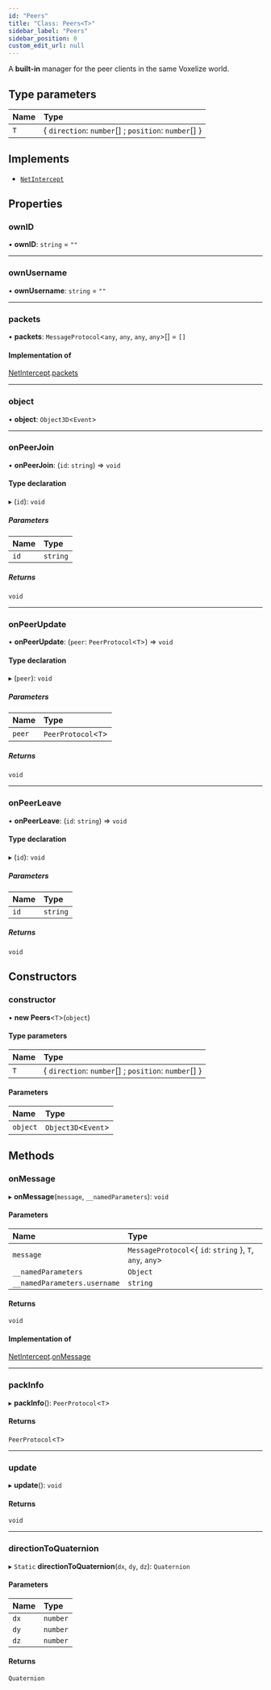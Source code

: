 ```yaml
---
id: "Peers"
title: "Class: Peers<T>"
sidebar_label: "Peers"
sidebar_position: 0
custom_edit_url: null
---
```


A **built-in** manager for the peer clients in the same Voxelize world.

## Type parameters

| Name | Type |
| :------ | :------ |
| `T` | { `direction`: `number`[] ; `position`: `number`[]  } |

## Implements

- [`NetIntercept`](../interfaces/NetIntercept.md)

## Properties

### ownID

• **ownID**: `string` = `""`

___

### ownUsername

• **ownUsername**: `string` = `""`

___

### packets

• **packets**: `MessageProtocol`<`any`, `any`, `any`, `any`\>[] = `[]`

#### Implementation of

[NetIntercept](../interfaces/NetIntercept.md).[packets](../interfaces/NetIntercept.md#packets)

___

### object

• **object**: `Object3D`<`Event`\>

___

### onPeerJoin

• **onPeerJoin**: (`id`: `string`) => `void`

#### Type declaration

▸ (`id`): `void`

##### Parameters

| Name | Type |
| :------ | :------ |
| `id` | `string` |

##### Returns

`void`

___

### onPeerUpdate

• **onPeerUpdate**: (`peer`: `PeerProtocol`<`T`\>) => `void`

#### Type declaration

▸ (`peer`): `void`

##### Parameters

| Name | Type |
| :------ | :------ |
| `peer` | `PeerProtocol`<`T`\> |

##### Returns

`void`

___

### onPeerLeave

• **onPeerLeave**: (`id`: `string`) => `void`

#### Type declaration

▸ (`id`): `void`

##### Parameters

| Name | Type |
| :------ | :------ |
| `id` | `string` |

##### Returns

`void`

## Constructors

### constructor

• **new Peers**<`T`\>(`object`)

#### Type parameters

| Name | Type |
| :------ | :------ |
| `T` | { `direction`: `number`[] ; `position`: `number`[]  } |

#### Parameters

| Name | Type |
| :------ | :------ |
| `object` | `Object3D`<`Event`\> |

## Methods

### onMessage

▸ **onMessage**(`message`, `__namedParameters`): `void`

#### Parameters

| Name | Type |
| :------ | :------ |
| `message` | `MessageProtocol`<{ `id`: `string`  }, `T`, `any`, `any`\> |
| `__namedParameters` | `Object` |
| `__namedParameters.username` | `string` |

#### Returns

`void`

#### Implementation of

[NetIntercept](../interfaces/NetIntercept.md).[onMessage](../interfaces/NetIntercept.md#onmessage)

___

### packInfo

▸ **packInfo**(): `PeerProtocol`<`T`\>

#### Returns

`PeerProtocol`<`T`\>

___

### update

▸ **update**(): `void`

#### Returns

`void`

___

### directionToQuaternion

▸ `Static` **directionToQuaternion**(`dx`, `dy`, `dz`): `Quaternion`

#### Parameters

| Name | Type |
| :------ | :------ |
| `dx` | `number` |
| `dy` | `number` |
| `dz` | `number` |

#### Returns

`Quaternion`
